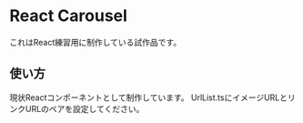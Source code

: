 # React Carousel

これはReact練習用に制作している試作品です。

## 使い方
現状Reactコンポーネントとして制作しています。
UrlList.tsにイメージURLとリンクURLのペアを設定してください。